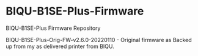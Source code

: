 # BIQU-B1SE-Plus-Firmware
BIQU-B1SE-Plus Firmware Repository

BIQU-B1SE-Plus-Orig-FW-v2.6.0-20220110 - Original firmware as Backed up from my as delivered printer from BIQU.
